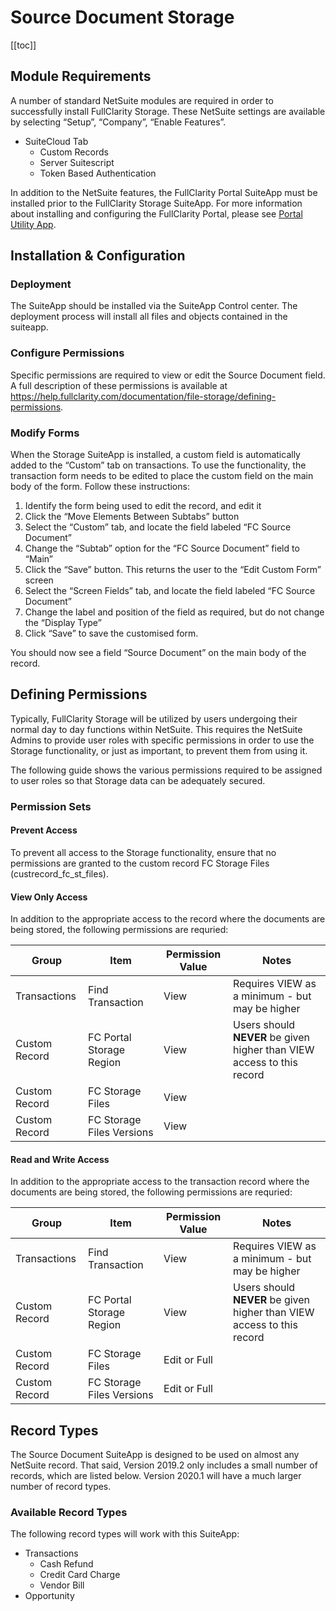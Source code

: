 # Source Document Storage
[[toc]]
## Module Requirements
A number of standard NetSuite modules are required in order to successfully install FullClarity Storage. These NetSuite settings are available by selecting “Setup”, “Company”, “Enable Features”.

- SuiteCloud Tab
    - Custom Records
    - Server Suitescript
    - Token Based Authentication

In addition to the NetSuite features, the FullClarity Portal SuiteApp must be installed prior to the FullClarity Storage SuiteApp. For more information about installing and configuring the FullClarity Portal, please see [Portal Utility App](/utility-apps/portal/).

## Installation & Configuration
### Deployment
The SuiteApp should be installed via the SuiteApp Control center.  The deployment process will install all files and objects contained in the suiteapp.

### Configure Permissions
Specific permissions are required to view or edit the Source Document field. A full description of these permissions is available at https://help.fullclarity.com/documentation/file-storage/defining-permissions.

### Modify Forms
When the Storage SuiteApp is installed, a custom field is automatically added to the “Custom” tab on transactions. To use the functionality, the transaction form needs to be edited to place the custom field on the main body of the form. Follow these instructions:

1. Identify the form being used to edit the record, and edit it
2. Click the “Move Elements Between Subtabs” button
3. Select the “Custom” tab, and locate the field labeled “FC Source Document”
4. Change the “Subtab” option for the “FC Source Document” field to “Main”
5. Click the “Save” button. This returns the user to the “Edit Custom Form” screen
6. Select the “Screen Fields” tab, and locate the field labeled “FC Source Document”
7. Change the label and position of the field as required, but do not change the “Display Type”
8. Click “Save” to save the customised form.

You should now see a field “Source Document” on the main body of the record.

## Defining Permissions
Typically, FullClarity Storage will be utilized by users undergoing their normal day to day functions within NetSuite. This requires the NetSuite Admins to provide user roles with specific permissions in order to use the Storage functionality, or just as important, to prevent them from using it.

The following guide shows the various permissions required to be assigned to user roles so that Storage data can be adequately secured.

### Permission Sets
#### Prevent Access
To prevent all access to the Storage functionality, ensure that no permissions are granted to the custom record FC Storage Files (custrecord_fc_st_files).

#### View Only Access
In addition to the appropriate access to the record where the documents are being stored, the following permissions are requried:

| Group        | Item                     | Permission Value | Notes                                        |
|--------------|--------------------------|------------------|----------------------------------------------|
|Transactions  |Find Transaction          |View              |Requires VIEW as a minimum - but may be higher|
|Custom Record |FC Portal Storage Region  |View              |Users should **NEVER** be given higher than VIEW access to this record|
|Custom Record |FC Storage Files          |View              |                                              |
|Custom Record |FC Storage Files Versions |View              |                                              |

#### Read and Write Access
In addition to the appropriate access to the transaction record where the documents are being stored, the following permissions are requried:

| Group        | Item                     | Permission Value | Notes                                        |
|--------------|--------------------------|------------------|----------------------------------------------|
|Transactions  |Find Transaction          |View              |Requires VIEW as a minimum - but may be higher|
|Custom Record |FC Portal Storage Region  |View              |Users should **NEVER** be given higher than VIEW access to this record|
|Custom Record |FC Storage Files          |Edit or Full      |                                              |
|Custom Record |FC Storage Files Versions |Edit or Full      |                                              |

## Record Types
The Source Document SuiteApp is designed to be used on almost any NetSuite record. That said, Version 2019.2 only includes a small number of records, which are listed below. Version 2020.1 will have a much larger number of record types.

### Available Record Types
The following record types will work with this SuiteApp:

- Transactions
    - Cash Refund
    - Credit Card Charge
    - Vendor Bill
- Opportunity
